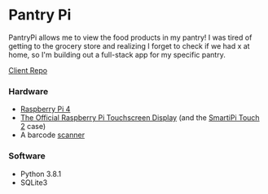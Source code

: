 # Pantry Pi

PantryPi allows me to view the food products in my pantry! I was tired of getting to the grocery store and realizing I forget to check if we had x at home, so I'm building out a full-stack app for my specific pantry.

[Client Repo](https://github.com/MissPeperr/PantryPi-Client)

### Hardware
- [Raspberry Pi 4](https://www.raspberrypi.org/products/raspberry-pi-4-model-b/)
- [The Official Raspberry Pi Touchscreen Display](https://www.raspberrypi.org/products/raspberry-pi-touch-display/) (and the [SmartiPi Touch 2](https://smarticase.com/products/smartipi-touch-2) case)
- A barcode [scanner](https://www.amazon.com/gp/product/B00LE5VV1C/ref=as_li_ss_tl?ie=UTF8&linkCode=sl1&tag=piddlerinther-20&linkId=1ec48a209b97bed9ff01771bd109a58a&language=en_US)

### Software
- Python 3.8.1
- SQLite3
